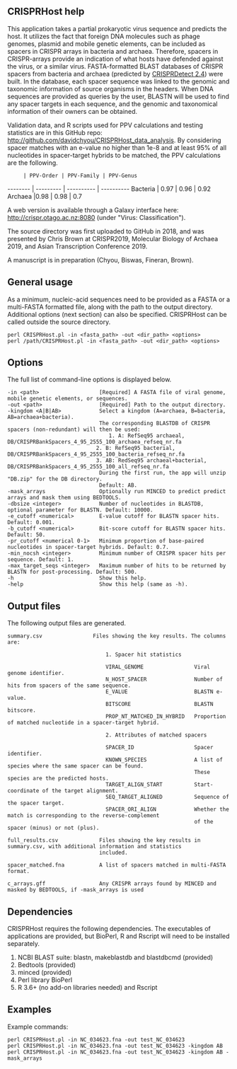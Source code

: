 CRISPRHost help
---------------
This application takes a partial prokaryotic virus sequence and predicts the host. It utilizes the fact that foreign DNA molecules such as phage genomes, plasmid and mobile genetic elements, can be included as spacers in CRISPR arrays in bacteria and archaea. Therefore, spacers in CRISPR-arrays provide an indication of what hosts have defended against the virus, or a similar virus. FASTA-formatted BLAST databases of CRISPR spacers from bacteria and archaea (predicted by [CRISPRDetect 2.4](http://crispr.otago.ac.nz/CRISPRDetect/predict_crispr_array.html)) were built. In the database, each spacer sequence was linked to the genomic and taxonomic information of source organisms in the headers. When DNA sequences are provided as queries by the user, BLASTN will be used to find any spacer targets in each sequence, and the genomic and taxonomical information of their owners can be obtained.

Validation data, and R scripts used for PPV calculations and testing statistics are in this GitHub repo: http://github.com/davidchyou/CRISPRHost_data_analysis. By considering spacer matches with an e-value no higher than 1e-8 and at least 95% of all nucleotides in spacer-target hybrids to be matched, the PPV calculations are the following.

         | PPV-Order | PPV-Family | PPV-Genus 
-------- | --------- | ---------- | ----------
Bacteria | 0.97      | 0.96       | 0.92          
Archaea  |0.98       | 0.98       | 0.7      

A web version is available through a Galaxy interface here: http://crispr.otago.ac.nz:8080 (under "Virus: Classification").

The source directory was first uploaded to GitHub in 2018, and was presented by Chris Brown at CRISPR2019, Molecular Biology of Archaea 2019, and Asian Transcription Conference 2019.
 
A manuscript is in preparation (Chyou, Biswas, Fineran, Brown).

General usage
-------------
As a minimum, nucleic-acid sequences need to be provided as a FASTA or a multi-FASTA formatted file, along with the path to the output directory. Additional options (next section) can also be specified. CRISPRHost can be called outside the source directory.

	perl CRISPRHost.pl -in <fasta_path> -out <dir_path> <options>
	perl /path/CRISPRHost.pl -in <fasta_path> -out <dir_path> <options>

Options
-------
The full list of command-line options is displayed below. 

	-in <path>                   [Required] A FASTA file of viral genome, mobile genetic elements, or sequences.
	-out <path>                  [Required] Path to the output directory.
	-kingdom <A|B|AB>            Select a kingdom (A=archaea, B=bacteria, AB=archaea+bacteria). 
	                             The corresponding BLASTDB of CRISPR spacers (non-redundant) will then be used:
  	                                1. A: RefSeq95 archaeal, DB/CRISPRBankSpacers_4_95_2555_100_archaea_refseq_nr.fa
    	                        2. B: RefSeq95 bacterial, DB/CRISPRBankSpacers_4_95_2555_100_bacteria_refseq_nr.fa
      	                        3. AB: RedSeq95 archaeal+bacterial, DB/CRISPRBankSpacers_4_95_2555_100_all_refseq_nr.fa
  	                             During the first run, the app will unzip "DB.zip" for the DB directory.
  	                             Default: AB.
	-mask_arrays                 Optionally run MINCED to predict predict arrays and mask them using BEDTOOLS.
	-dbsize <integer>            Number of nucleotides in BLASTDB, optional parameter for BLASTN. Default: 10000.
	-e_cutoff <numerical>        E-value cutoff for BLASTN spacer hits. Default: 0.001.
	-b_cutoff <numerical>        Bit-score cutoff for BLASTN spacer hits. Default: 50.
	-pr_cutoff <numerical 0-1>   Minimum proportion of base-paired nucleotides in spacer-target hybrids. Default: 0.7.
	-min_nocsh <integer>         Minimum number of CRISPR spacer hits per sequence. Default: 1.
	-max_target_seqs <integer>   Maximum number of hits to be returned by BLASTN for post-processing. Default: 500.
	-h                           Show this help.
	-help                        Show this help (same as -h).      

Output files
------------
The following output files are generated.

	summary.csv                Files showing the key results. The columns are:

                                   1. Spacer hit statistics
                             
                                   VIRAL_GENOME                Viral genome identifier.
                                   N_HOST_SPACER               Number of hits from spacers of the same sequence.
                                   E_VALUE                     BLASTN e-value.
                                   BITSCORE                    BLASTN bitscore.
                                   PROP_NT_MATCHED_IN_HYBRID   Proportion of matched nucleotide in a spacer-target hybrid.
                                
                                   2. Attributes of matched spacers
                             
                                   SPACER_ID                   Spacer identifier.
                                   KNOWN_SPECIES               A list of species where the same spacer can be found. 
                                                               These species are the predicted hosts.
                                   TARGET_ALIGN_START          Start-coordinate of the target alignment.
                                   SEQ_TARGET_ALIGNED          Sequence of the spacer target.
                                   SPACER_ORI_ALIGN            Whether the match is corresponding to the reverse-complement 
                                                               of the spacer (minus) or not (plus). 
                                                     
	full_results.csv             Files showing the key results in summary.csv, with additional information and statistics
                                 included.
                             
	spacer_matched.fna           A list of spacers matched in multi-FASTA format.

	c_arrays.gff                 Any CRISPR arrays found by MINCED and masked by BEDTOOLS, if -mask_arrays is used                         

Dependencies
------------
CRISPRHost requires the following dependencies. The executables of applications are provided, but BioPerl, R and Rscript will need to be installed separately.

1. NCBI BLAST suite: blastn, makeblastdb and blastdbcmd (provided)
2. Bedtools (provided)
3. minced (provided)
4. Perl library BioPerl
5. R 3.6+ (no add-on libraries needed) and Rscript

Examples
--------
Example commands:

	perl CRISPRHost.pl -in NC_034623.fna -out test_NC_034623
	perl CRISPRHost.pl -in NC_034623.fna -out test_NC_034623 -kingdom AB
	perl CRISPRHost.pl -in NC_034623.fna -out test_NC_034623 -kingdom AB -mask_arrays
